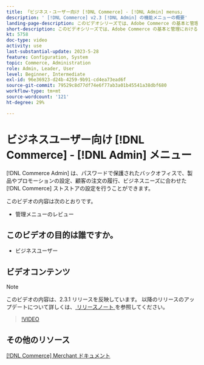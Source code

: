 ```yaml
---
title: 「ビジネス・ユーザー向け [!DNL Commerce] - [!DNL Admin] menus」
description: ' [!DNL Commerce] v2.3 [!DNL Admin] の機能メニューの概要'
landing-page-description: このビデオシリーズでは、Adobe Commerce の基本と管理における操作について説明します。
short-description: このビデオシリーズでは、Adobe Commerce の基本と管理における操作について説明します。
kt: 5758
doc-type: video
activity: use
last-substantial-update: 2023-5-28
feature: Configuration, System
topic: Commerce, Administration
role: Admin, Leader, User
level: Beginner, Intermediate
exl-id: 96e36923-d24b-4259-9b91-cd4ea73ead6f
source-git-commit: 79529c8d77df74e6f77ab3a01b45541a38dbf680
workflow-type: tm+mt
source-wordcount: '121'
ht-degree: 29%

---
```


# ビジネスユーザー向け [!DNL Commerce] - [!DNL Admin] メニュー

[!DNL Commerce Admin] は、パスワードで保護されたバックオフィスで、製品やプロモーションの設定、顧客の注文の履行、ビジネスニーズに合わせた [!DNL Commerce] ストストアの設定を行うことができます。

このビデオの内容は次のとおりです。

- 管理メニューのレビュー

## このビデオの目的は誰ですか。

- ビジネスユーザー

## ビデオコンテンツ

>[!NOTE]
>
>このビデオの内容は、2.3.1 リリースを反映しています。 以降のリリースのアップデートについて詳しくは、[ リリースノート ](https://experienceleague.adobe.com/docs/commerce-operations/release/notes/overview.html?lang=ja) を参照してください。

>[!VIDEO](https://video.tv.adobe.com/v/35942?quality=12&learn=on)

## その他のリソース

[[!DNL Commerce] Merchant ドキュメント ](https://experienceleague.adobe.com/docs/commerce-admin/user-guides/home.html?lang=ja)
